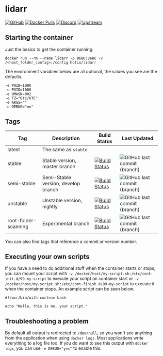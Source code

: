 # lidarr

[![GitHub](https://img.shields.io/badge/source-github-lightgrey)](https://github.com/hotio/docker-lidarr)
[![Docker Pulls](https://img.shields.io/docker/pulls/hotio/lidarr)](https://hub.docker.com/r/hotio/lidarr)
[![Discord](https://img.shields.io/discord/610068305893523457?color=738ad6&label=discord&logo=discord&logoColor=white)](https://discord.gg/3SnkuKp)
[![Upstream](https://img.shields.io/badge/upstream-project-yellow)](https://github.com/lidarr/Lidarr)

## Starting the container

Just the basics to get the container running:

```shell
docker run --rm --name lidarr -p 8686:8686 -v /<host_folder_config>:/config hotio/lidarr
```

The environment variables below are all optional, the values you see are the defaults.

```shell
-e PUID=1000
-e PGID=1000
-e UMASK=002
-e TZ="Etc/UTC"
-e ARGS=""
-e DEBUG="no"
```

## Tags

| Tag                  | Description                         | Build Status                                                                                                                                                        | Last Updated                                                                                                       |
| ---------------------|-------------------------------------|---------------------------------------------------------------------------------------------------------------------------------------------------------------------|--------------------------------------------------------------------------------------------------------------------|
| latest               | The same as `stable`                |                                                                                                                                                                     |                                                                                                                    |
| stable               | Stable version, master branch       | [![Build Status](https://cloud.drone.io/api/badges/hotio/docker-lidarr/status.svg?ref=refs/heads/stable)](https://cloud.drone.io/hotio/docker-lidarr)               | ![GitHub last commit (branch)](https://img.shields.io/github/last-commit/hotio/docker-lidarr/stable)               |
| semi-stable          | Semi-Stable version, develop branch | [![Build Status](https://cloud.drone.io/api/badges/hotio/docker-lidarr/status.svg?ref=refs/heads/semi-stable)](https://cloud.drone.io/hotio/docker-lidarr)          | ![GitHub last commit (branch)](https://img.shields.io/github/last-commit/hotio/docker-lidarr/semi-stable)          |
| unstable             | Unstable version, nightly           | [![Build Status](https://cloud.drone.io/api/badges/hotio/docker-lidarr/status.svg?ref=refs/heads/unstable)](https://cloud.drone.io/hotio/docker-lidarr)             | ![GitHub last commit (branch)](https://img.shields.io/github/last-commit/hotio/docker-lidarr/unstable)             |
| root-folder-scanning | Experimental branch                 | [![Build Status](https://cloud.drone.io/api/badges/hotio/docker-lidarr/status.svg?ref=refs/heads/root-folder-scanning)](https://cloud.drone.io/hotio/docker-lidarr) | ![GitHub last commit (branch)](https://img.shields.io/github/last-commit/hotio/docker-lidarr/root-folder-scanning) |

You can also find tags that reference a commit or version number.

## Executing your own scripts

If you have a need to do additional stuff when the container starts or stops, you can mount your script with `-v /docker/host/my-script.sh:/etc/cont-init.d/99-my-script` to execute your script on container start or `-v /docker/host/my-script.sh:/etc/cont-finish.d/99-my-script` to execute it when the container stops. An example script can be seen below.

```shell
#!/usr/bin/with-contenv bash

echo "Hello, this is me, your script."
```

## Troubleshooting a problem

By default all output is redirected to `/dev/null`, so you won't see anything from the application when using `docker logs`. Most applications write everything to a log file too. If you do want to see this output with `docker logs`, you can use `-e DEBUG="yes"` to enable this.
